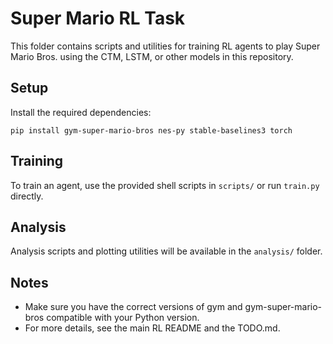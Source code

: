 # Super Mario RL Task

This folder contains scripts and utilities for training RL agents to play Super Mario Bros. using the CTM, LSTM, or other models in this repository.

## Setup

Install the required dependencies:

```
pip install gym-super-mario-bros nes-py stable-baselines3 torch
```

## Training

To train an agent, use the provided shell scripts in `scripts/` or run `train.py` directly.

## Analysis

Analysis scripts and plotting utilities will be available in the `analysis/` folder.

## Notes
- Make sure you have the correct versions of gym and gym-super-mario-bros compatible with your Python version.
- For more details, see the main RL README and the TODO.md.
